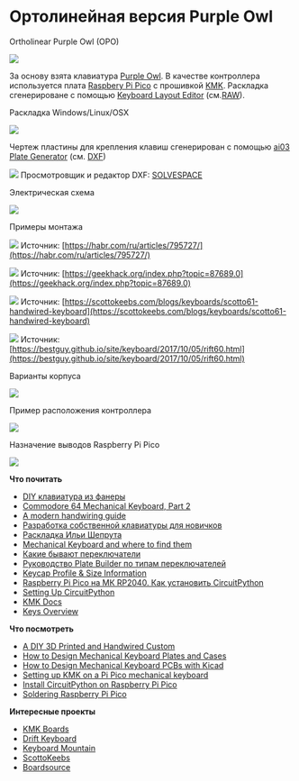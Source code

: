 #  Ортолинейная версия Purple Owl
Ortholinear Purple Owl (OPO)

![](assets/dark.jpg)

За основу взята клавиатура [Purple Owl](https://github.com/SonalPinto/purple-owl).
В качестве контроллера используется плата [Raspbery Pi Pico](https://www.raspberrypi.com/products/raspberry-pi-pico/) с прошивкой [KMK](https://github.com/KMKfw/kmk_firmware). Раскладка сгенерироване с помощью [Keyboard Layout Editor](http://www.keyboard-layout-editor.com/#/gists/5cc3faeed62e0535db84b48822869d70) (cм.[RAW](https://github.com/wowaka/opo/blob/main/kle.txt)).

Раскладка Windows/Linux/OSX

![](assets/win3.png)

Чертеж пластины для крепления клавиш сгенерирован с помощью [ai03 Plate Generator](https://kbplate.ai03.com/) (см. [DXF](assets/plate.dxf))

![](assets/plate.svg)
Просмотровщик и редактор DXF: [SOLVESPACE](https://solvespace.com/index.pl)

Электрическая схема

![](assets/schema3.png)

Примеры монтажа

![](assets/mount.png)
Источник: [https://habr.com/ru/articles/795727/](https://habr.com/ru/articles/795727/)

![](assets/mount2.png)
Источник: [https://geekhack.org/index.php?topic=87689.0](https://geekhack.org/index.php?topic=87689.0)

![](assets/mount3.png)
Источник: [https://scottokeebs.com/blogs/keyboards/scotto61-handwired-keyboard](https://scottokeebs.com/blogs/keyboards/scotto61-handwired-keyboard)

![](assets/mount4.jpeg)
Источник: [https://bestguy.github.io/site/keyboard/2017/10/05/rift60.html](https://bestguy.github.io/site/keyboard/2017/10/05/rift60.html)

Варианты корпуса

![](assets/mounting.png)

Пример расположения контроллера

![](assets/arrangement.jpeg)

Назначение выводов Raspberry Pi Pico 

![](assets/pinout.svg)

**Что почитать**
- [DIY клавиатура из фанеры](https://habr.com/ru/articles/795727/)
- [Commodore 64 Mechanical Keyboard, Part 2](https://bestguy.github.io/site/keyboard/2018/01/09/c64part2.html)
- [A modern handwiring guide](https://geekhack.org/index.php?topic=87689.0)
- [Разработка собственной клавиатуры для новичков](https://mkbd.ru/post/make-own-custom-keyboard/)
- [Раскладка Ильи Шепрута](https://optozorax.github.io/p/my-keyboard-layout/)
- [Mechanical Keyboard and where to find them](https://github.com/kaos-XIII/List-Mechanical-Keyboard)
- [Какие бывают переключатели](https://geekboards.ru/page/mechanical_switches_v2)
- [Руководство Plate Builder по типам переключателей](http://builder-docs.swillkb.com/features/#switch-type)
- [Keycap Profile & Size Information](https://blog.maxkeyboard.com/dwkb/keycap-profile-size-information/)
- [Raspberry Pi Pico на МК RP2040. Как установить CircuitPython](https://habr.com/ru/articles/538994/)
- [Setting Up CircuitPython](https://github.com/CytronTechnologies/MAKER-PI-RP2040/blob/main/setup-circuitpython.md)
- [KMK Docs](https://github.com/KMKfw/kmk_firmware/tree/master/docs/en)
- [Keys Overview](https://github.com/KMKfw/kmk_firmware/blob/master/docs/en/keycodes.md)

**Что посмотреть**
- [A DIY 3D Printed and Handwired Custom](https://www.youtube.com/watch?v=iOeYkLlq9Ds)
- [How to Design Mechanical Keyboard Plates and Cases](https://www.youtube.com/watch?v=7azQkSu0m_U)
- [How to Design Mechanical Keyboard PCBs with Kicad](https://www.youtube.com/watch?v=8WXpGTIbxlQ)
- [Setting up KMK on a Pi Pico mechanical keyboard](https://www.youtube.com/watch?v=i43lZPAkA2c)
- [Install CircuitPython on Raspberry Pi Pico](https://www.youtube.com/watch?v=1xctZfhZt_g)
- [Soldering Raspberry Pi Pico](https://www.youtube.com/watch?v=u3A2UhlUC2w)

**Интересные проекты**
- [KMK Boards](https://github.com/KMKfw/kmk_firmware/tree/master/boards)
- [Drift Keyboard](https://github.com/Timception/Drift/tree/main)
- [Keyboard Mountain](https://github.com/DreaM117er/Explorer-Keyboard-Mountian)
- [ScottoKeebs](https://scottokeebs.com/)
- [Boardsource](https://www.boardsource.xyz/)
